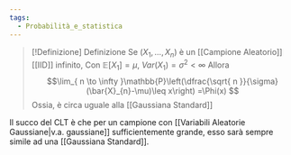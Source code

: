 ```yaml
---
tags:
  - Probabilità_e_statistica
---
```


>[!Definizione]  Definizione
>Se $(X_{1},\dots,X_{n})$ è un [[Campione Aleatorio]] [[IID]] infinito,
>Con $\mathbb{E}[X_{1}]=\mu$, $Var(X_{1})=\sigma^2<\infty$
>Allora
>$$\lim_{ n \to \infty }\mathbb{P}\left(\dfrac{\sqrt{ n }}{\sigma}(\bar{X}_{n}-\mu)\leq x\right) =\Phi(x) $$
>Ossia, è circa uguale alla [[Gaussiana Standard]] 

Il succo del CLT è che per un campione con [[Variabili Aleatorie Gaussiane|v.a. gaussiane]] sufficientemente grande, esso sarà sempre simile ad una [[Gaussiana Standard]]. 